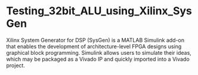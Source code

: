 # Testing_32bit_ALU_using_Xilinx_SysGen

Xilinx System Generator for DSP (SysGen) is a MATLAB Simulink add-on that enables the development of architecture-level FPGA designs using graphical block programming. Simulink allows users to simulate their ideas, which may be packaged as a Vivado IP and quickly imported into a Vivado project.
